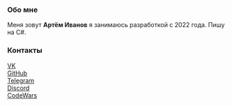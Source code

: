 ### Обо мне

Меня зовут **Артём Иванов** я занимаюсь разработкой с 2022 года.
Пишу на C#.
### Контакты

[VK](https://vk.com/da_da_ya_hilton)  
[GitHub](https://github.com/Hi1t0n)  
[Telegram](https://t.me/Artyom_Hilton)  
[Discord](HILTON#9122)  
[CodeWars](https://www.codewars.com/users/H1lt0n)

